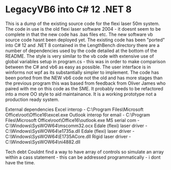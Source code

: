 # LegacyVB6 into C# 12 .NET 8

This is a dump of the existing source code for the flexi laser 50m system.
The code in use is the old flexi laser software 2004 - it doesnt seem to be complete in that the new code has .bas files etc. The new software vb source code hasnt been deployed yet. The existing code has been "ported" into  C# 12 and .NET 8 contained in the LengthBench directory there are a number of dependencies used by the code detailed at the bottom of the README.
The style is very similar to the vb code with extensive use of global variables setup in program.cs - this was in order to make comparison between the C# and vb6 as easy as possible. The user interface is in winforms not wpf as its substantially simpler to implement. The code has been ported from the NEW vb6 code not the old and has more stages than the previous program this was based from feedback from Oliver James who paired with me on this code as 
the SME. It probably needs to be refactored into a more OO style to aid maintainance. It is a working prototype not a production ready system.

External dependencies
Excel interop - C:\Program Files\Microsoft Office\root\Office16\excel.exe
Outlook interop for email - C:\Program Files\Microsoft Office\root\Office16\outlook.exe
MS serial com - C:\Windows\SysWOW64\mscomm32.ocx
Edale (flexi) laser driver - C:\Windows\SysWOW64\e1735a.dll
Edale (flexi) laser driver - C:\Windows\SysWOW64\E1735ACore.dll
Rigid laser driver - C:\Windows\SysWOW64\ni4882.dll

Tech debt
Couldnt find a way to have array of controls so simulate an array within a cass statement - this can be addressed programmatically - i dont have the time.
